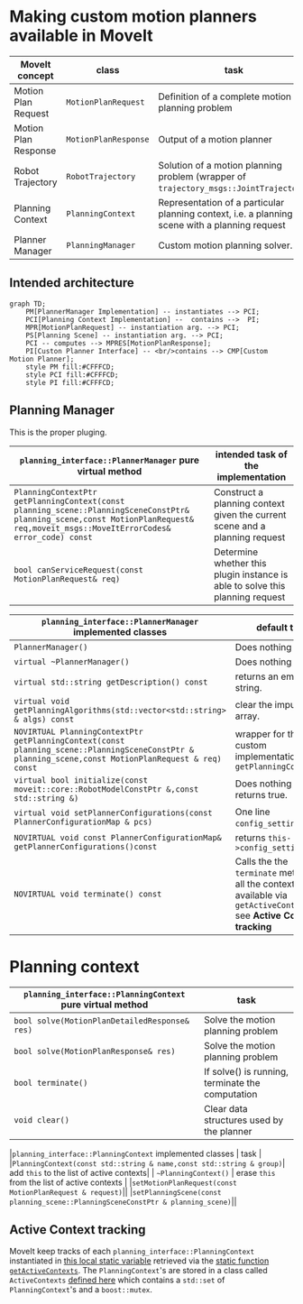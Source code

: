 # Making custom motion planners available in MoveIt

| MoveIt concept | class | task |
| -------------- | ----- | ---- |
| Motion Plan Request | `MotionPlanRequest` | Definition of a complete motion planning problem |
| Motion Plan Response | `MotionPlanResponse` | Output of a motion planner  |
| Robot Trajectory | `RobotTrajectory` | Solution of a motion planning problem (wrapper of `trajectory_msgs::JointTrajectory`)|
| Planning Context | `PlanningContext` | Representation of a particular planning context, i.e. a planning scene with a planning request |
| Planner Manager | `PlanningManager` | Custom motion planning solver. |

## Intended architecture 
```mermaid
graph TD;
    PM[PlannerManager Implementation] -- instantiates --> PCI;
    PCI[Planning Context Implementation] --  contains -->  PI;
    MPR[MotionPlanRequest] -- instantiation arg. --> PCI;
    PS[Planning Scene] -- instantiation arg. --> PCI;
    PCI -- computes --> MPRES[MotionPlanResponse];
    PI[Custon Planner Interface] -- <br/>contains --> CMP[Custom Motion Planner];
    style PM fill:#CFFFCD;
    style PCI fill:#CFFFCD;
    style PI fill:#CFFFCD;
```

## Planning Manager

This is the proper pluging. 

| `planning_interface::PlannerManager` pure virtual method | intended task of the implementation |
| -------------- | ---- |
| `PlanningContextPtr getPlanningContext(const planning_scene::PlanningSceneConstPtr& planning_scene,const MotionPlanRequest& req,moveit_msgs::MoveItErrorCodes& error_code) const ` | Construct a planning context given the current scene and a planning request |
| `bool canServiceRequest(const MotionPlanRequest& req)` |  Determine whether this plugin instance is able to solve this planning request |


|`planning_interface::PlannerManager` implemented classes | default task |
| -------------- | ---- |
| `PlannerManager()` | Does nothing| 
| `virtual ~PlannerManager()` | Does nothing| 
| `virtual std::string getDescription() const` | returns an empty string.| 
|`virtual void getPlanningAlgorithms(std::vector<std::string> & algs) const`| clear the imput string array. |
|`NOVIRTUAL PlanningContextPtr getPlanningContext(const planning_scene::PlanningSceneConstPtr & planning_scene,const MotionPlanRequest & req) const`| wrapper for the custom implementation of `getPlanningContext`|
|`virtual bool initialize(const moveit::core::RobotModelConstPtr &,const std::string &)`|Does nothing and returns true. |
|`virtual void setPlannerConfigurations(const PlannerConfigurationMap & pcs)`| One line `config_settings_=pcs`.|
|`NOVIRTUAL void const PlannerConfigurationMap& getPlannerConfigurations()const `|returns `this->config_settings_` |
|`NOVIRTUAL void terminate() const`| Calls the the `terminate` method of all the contexts available via `getActiveContexts` see **Active Context tracking**|



# Planning context
| `planning_interface::PlanningContext` pure virtual method | task |
| -------------- | ---- |
| `bool solve(MotionPlanDetailedResponse& res)` | Solve the motion planning problem |
| `bool solve(MotionPlanResponse& res)`| Solve the motion planning problem | 
| `bool terminate()` | If solve() is running, terminate the computation |
| `void clear() ` |  Clear data structures used by the planner |

|`planning_interface::PlanningContext` implemented classes | task |
|`PlanningContext(const std::string & name,const std::string & group)`| add `this` to the list of active contexts|
| `~PlanningContext()` | erase `this` from the list of active contexts | 
|`setMotionPlanRequest(const MotionPlanRequest & request)`||
|`setPlanningScene(const planning_scene::PlanningSceneConstPtr & planning_scene)`||



## Active Context tracking

MoveIt keep tracks of each `planning_interface::PlanningContext` instantiated in [this local static variable](https://github.com/ros-planning/moveit/blob/f4ebdd4a28e54ee6b3de61324446ea6bdda4b374/moveit_core/planning_interface/src/planning_interface.cpp#L54) retrieved via the [static function `getActiveContexts`](https://github.com/ros-planning/moveit/blob/f4ebdd4a28e54ee6b3de61324446ea6bdda4b374/moveit_core/planning_interface/src/planning_interface.cpp#L52).
The `PlanningContext`'s are stored in a class called `ActiveContexts` [defined here](https://github.com/ros-planning/moveit/blob/f4ebdd4a28e54ee6b3de61324446ea6bdda4b374/moveit_core/planning_interface/src/planning_interface.cpp#L46) which contains a `std::set` of `PlanningContext`'s and a `boost::mutex`.
